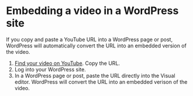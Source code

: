 # Embedding a video in a WordPress site

If you copy and paste a YouTube URL into a WordPress page or post, WordPress will automatically convert the URL into an embedded version of the video.

1. [Find your video on YouTube](/accessing-videos-youve-uploaded.md). Copy the URL.
2. Log into your WordPress site. 
3. In a WordPress page or post, paste the URL directly into the Visual editor. WordPress will convert the URL into an embedded verison of the video.



